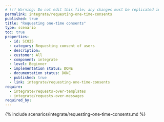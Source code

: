 ```yaml
---
# !!! Warning: Do not edit this file; any changes must be replicated in Excel !!! 
permalink: integrate/requesting-one-time-consents
published: true
title: "Requesting one-time consents"
type: scenario
toc: true
properties:
  - id: SC025
  - category: Requesting consent of users
  - description:
  - customer: All
  - component: integrate
  - level: Beginner
  - implementation status: DONE
  - documentation status: DONE
  - published: true
  - link: integrate/requesting-one-time-consents
require:
  - integrate/requests-over-templates
  - integrate/requests-over-messages
required_by:
---
```


{% include scenarios/integrate/requesting-one-time-consents.md %}
